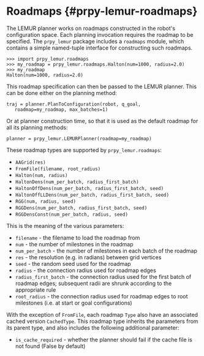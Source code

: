 Roadmaps {#prpy-lemur-roadmaps}
========

The LEMUR planner works on roadmaps constructed in the robot's
configuration space.  Each planning invocation requires the roadmap
to be specified.  The `prpy_lemur` package includes a `roadmaps` module,
which contains a simple named-tuple interface for constructing such
roadmaps.

    >>> import prpy_lemur.roadmaps
    >>> my_roadmap = prpy_lemur.roadmaps.Halton(num=1000, radius=2.0)
    >>> my_roadmap
    Halton(num=1000, radius=2.0)

This roadmap specification can then be passed to the LEMUR planner.
This can be done either on the planning method:

    traj = planner.PlanToConfiguration(robot, q_goal,
       roadmap=my_roadmap, max_batches=1)

Or at planner construction time, so that it is used as the default
roadmap for all its planning methods:

    planner = prpy_lemur.LEMURPlanner(roadmap=my_roadmap)

These roadmap types are supported by `prpy_lemur.roadmaps`:

* `AAGrid(res)`
* `FromFile(filename, root_radius)`
* `Halton(num, radius)`
* `HaltonDens(num_per_batch, radius_first_batch)`
* `HaltonOffDens(num_per_batch, radius_first_batch, seed)`
* `HaltonOffLLDens(num_per_batch, radius_first_batch, seed)`
* `RGG(num, radius, seed)`
* `RGGDens(num_per_batch, radius_first_batch, seed)`
* `RGGDensConst(num_per_batch, radius, seed)`

This is the meaning of the various parameters:

* `filename` - the filename to load the roadmap from
* `num` - the number of milestones in the roadmap
* `num_per_batch` - the number of milestones in each batch of the
  roadmap
* `res` - the resolution (e.g. in radians) between grid vertices
* `seed` - the random seed used for the roadmap
* `radius` - the connection radius used for roadmap edges
* `radius_first_batch` - the connection radius used for the first batch
  of roadmap edges; subsequent radii are shrunk according to the
  appropriate rule
* `root_radius` - the connection radius used for roadmap edges to
  root milestones (i.e. at start or goal configurations)

With the exception of `FromFile`, each roadmap `Type` also have an
associated cached version `CachedType`.  This roadmap type inherits the
parameters from its parent type, and also includes the following
additional parameter:

* `is_cache_required` - whether the planner should fail if the cache
  file is not found (False by default)

